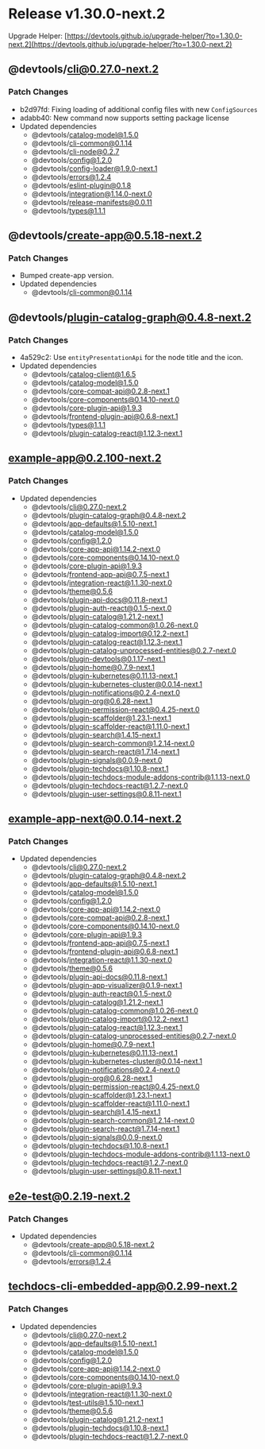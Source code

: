 # Release v1.30.0-next.2

Upgrade Helper: [https://devtools.github.io/upgrade-helper/?to=1.30.0-next.2](https://devtools.github.io/upgrade-helper/?to=1.30.0-next.2)

## @devtools/cli@0.27.0-next.2

### Patch Changes

- b2d97fd: Fixing loading of additional config files with new `ConfigSources`
- adabb40: New command now supports setting package license
- Updated dependencies
  - @devtools/catalog-model@1.5.0
  - @devtools/cli-common@0.1.14
  - @devtools/cli-node@0.2.7
  - @devtools/config@1.2.0
  - @devtools/config-loader@1.9.0-next.1
  - @devtools/errors@1.2.4
  - @devtools/eslint-plugin@0.1.8
  - @devtools/integration@1.14.0-next.0
  - @devtools/release-manifests@0.0.11
  - @devtools/types@1.1.1

## @devtools/create-app@0.5.18-next.2

### Patch Changes

- Bumped create-app version.
- Updated dependencies
  - @devtools/cli-common@0.1.14

## @devtools/plugin-catalog-graph@0.4.8-next.2

### Patch Changes

- 4a529c2: Use `entityPresentationApi` for the node title and the icon.
- Updated dependencies
  - @devtools/catalog-client@1.6.5
  - @devtools/catalog-model@1.5.0
  - @devtools/core-compat-api@0.2.8-next.1
  - @devtools/core-components@0.14.10-next.0
  - @devtools/core-plugin-api@1.9.3
  - @devtools/frontend-plugin-api@0.6.8-next.1
  - @devtools/types@1.1.1
  - @devtools/plugin-catalog-react@1.12.3-next.1

## example-app@0.2.100-next.2

### Patch Changes

- Updated dependencies
  - @devtools/cli@0.27.0-next.2
  - @devtools/plugin-catalog-graph@0.4.8-next.2
  - @devtools/app-defaults@1.5.10-next.1
  - @devtools/catalog-model@1.5.0
  - @devtools/config@1.2.0
  - @devtools/core-app-api@1.14.2-next.0
  - @devtools/core-components@0.14.10-next.0
  - @devtools/core-plugin-api@1.9.3
  - @devtools/frontend-app-api@0.7.5-next.1
  - @devtools/integration-react@1.1.30-next.0
  - @devtools/theme@0.5.6
  - @devtools/plugin-api-docs@0.11.8-next.1
  - @devtools/plugin-auth-react@0.1.5-next.0
  - @devtools/plugin-catalog@1.21.2-next.1
  - @devtools/plugin-catalog-common@1.0.26-next.0
  - @devtools/plugin-catalog-import@0.12.2-next.1
  - @devtools/plugin-catalog-react@1.12.3-next.1
  - @devtools/plugin-catalog-unprocessed-entities@0.2.7-next.0
  - @devtools/plugin-devtools@0.1.17-next.1
  - @devtools/plugin-home@0.7.9-next.1
  - @devtools/plugin-kubernetes@0.11.13-next.1
  - @devtools/plugin-kubernetes-cluster@0.0.14-next.1
  - @devtools/plugin-notifications@0.2.4-next.0
  - @devtools/plugin-org@0.6.28-next.1
  - @devtools/plugin-permission-react@0.4.25-next.0
  - @devtools/plugin-scaffolder@1.23.1-next.1
  - @devtools/plugin-scaffolder-react@1.11.0-next.1
  - @devtools/plugin-search@1.4.15-next.1
  - @devtools/plugin-search-common@1.2.14-next.0
  - @devtools/plugin-search-react@1.7.14-next.1
  - @devtools/plugin-signals@0.0.9-next.0
  - @devtools/plugin-techdocs@1.10.8-next.1
  - @devtools/plugin-techdocs-module-addons-contrib@1.1.13-next.0
  - @devtools/plugin-techdocs-react@1.2.7-next.0
  - @devtools/plugin-user-settings@0.8.11-next.1

## example-app-next@0.0.14-next.2

### Patch Changes

- Updated dependencies
  - @devtools/cli@0.27.0-next.2
  - @devtools/plugin-catalog-graph@0.4.8-next.2
  - @devtools/app-defaults@1.5.10-next.1
  - @devtools/catalog-model@1.5.0
  - @devtools/config@1.2.0
  - @devtools/core-app-api@1.14.2-next.0
  - @devtools/core-compat-api@0.2.8-next.1
  - @devtools/core-components@0.14.10-next.0
  - @devtools/core-plugin-api@1.9.3
  - @devtools/frontend-app-api@0.7.5-next.1
  - @devtools/frontend-plugin-api@0.6.8-next.1
  - @devtools/integration-react@1.1.30-next.0
  - @devtools/theme@0.5.6
  - @devtools/plugin-api-docs@0.11.8-next.1
  - @devtools/plugin-app-visualizer@0.1.9-next.1
  - @devtools/plugin-auth-react@0.1.5-next.0
  - @devtools/plugin-catalog@1.21.2-next.1
  - @devtools/plugin-catalog-common@1.0.26-next.0
  - @devtools/plugin-catalog-import@0.12.2-next.1
  - @devtools/plugin-catalog-react@1.12.3-next.1
  - @devtools/plugin-catalog-unprocessed-entities@0.2.7-next.0
  - @devtools/plugin-home@0.7.9-next.1
  - @devtools/plugin-kubernetes@0.11.13-next.1
  - @devtools/plugin-kubernetes-cluster@0.0.14-next.1
  - @devtools/plugin-notifications@0.2.4-next.0
  - @devtools/plugin-org@0.6.28-next.1
  - @devtools/plugin-permission-react@0.4.25-next.0
  - @devtools/plugin-scaffolder@1.23.1-next.1
  - @devtools/plugin-scaffolder-react@1.11.0-next.1
  - @devtools/plugin-search@1.4.15-next.1
  - @devtools/plugin-search-common@1.2.14-next.0
  - @devtools/plugin-search-react@1.7.14-next.1
  - @devtools/plugin-signals@0.0.9-next.0
  - @devtools/plugin-techdocs@1.10.8-next.1
  - @devtools/plugin-techdocs-module-addons-contrib@1.1.13-next.0
  - @devtools/plugin-techdocs-react@1.2.7-next.0
  - @devtools/plugin-user-settings@0.8.11-next.1

## e2e-test@0.2.19-next.2

### Patch Changes

- Updated dependencies
  - @devtools/create-app@0.5.18-next.2
  - @devtools/cli-common@0.1.14
  - @devtools/errors@1.2.4

## techdocs-cli-embedded-app@0.2.99-next.2

### Patch Changes

- Updated dependencies
  - @devtools/cli@0.27.0-next.2
  - @devtools/app-defaults@1.5.10-next.1
  - @devtools/catalog-model@1.5.0
  - @devtools/config@1.2.0
  - @devtools/core-app-api@1.14.2-next.0
  - @devtools/core-components@0.14.10-next.0
  - @devtools/core-plugin-api@1.9.3
  - @devtools/integration-react@1.1.30-next.0
  - @devtools/test-utils@1.5.10-next.1
  - @devtools/theme@0.5.6
  - @devtools/plugin-catalog@1.21.2-next.1
  - @devtools/plugin-techdocs@1.10.8-next.1
  - @devtools/plugin-techdocs-react@1.2.7-next.0
